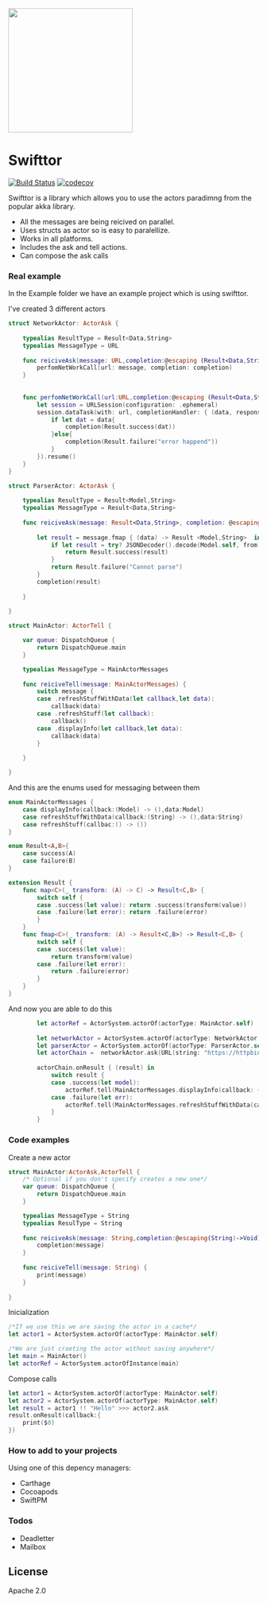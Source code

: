 
<img src="./images/logo.png" width="250px"/>

# Swifttor

[![Build Status](https://travis-ci.org/josete89/swifttor.svg?branch=master)](https://travis-ci.org/josete89/swifttor)
[![codecov](https://codecov.io/gh/josete89/swifttor/branch/master/graph/badge.svg)](https://codecov.io/gh/josete89/swifttor)

Swifttor is a library which allows you to use the actors paradimng from the popular akka library.

  - All the messages are being reicived on parallel.
  - Uses structs as actor so is easy to paralellize.
  - Works in all platforms.
  - Includes the ask and tell actions.
  - Can compose the ask calls


### Real example 

In the Example folder we have an example project which is using swifttor.

I've created 3 different actors

``` swift
struct NetworkActor: ActorAsk {    
    
    typealias ResultType = Result<Data,String>
    typealias MessageType = URL
    
    func reiciveAsk(message: URL,completion:@escaping (Result<Data,String>)->()) {
        perfomNetWorkCall(url: message, completion: completion)
    }
    
    
    func perfomNetWorkCall(url:URL,completion:@escaping (Result<Data,String>)->()){
        let session = URLSession(configuration: .ephemeral)
        session.dataTask(with: url, completionHandler: { (data, response, err) in
            if let dat = data{
                completion(Result.success(dat))
            }else{
                completion(Result.failure("error happend"))
            }
        }).resume()
    }
}
```

``` swift
struct ParserActor: ActorAsk {
    
    typealias ResultType = Result<Model,String>
    typealias MessageType = Result<Data,String>
    
    func reiciveAsk(message: Result<Data,String>, completion: @escaping (Result<Model, String>) -> ()) {
        
        let result = message.fmap { (data) -> Result <Model,String>  in
            if let result = try? JSONDecoder().decode(Model.self, from: data){
                return Result.success(result)
            }
            return Result.failure("Cannot parse")
        }
        completion(result)
        
    }
    
}
```

``` swift
struct MainActor: ActorTell {

    var queue: DispatchQueue {
        return DispatchQueue.main
    }

    typealias MessageType = MainActorMessages
    
    func reiciveTell(message: MainActorMessages) {
        switch message {
        case .refreshStuffWithData(let callback,let data):
            callback(data)
        case .refreshStuff(let callback):
            callback()
        case .displayInfo(let callback,let data):
            callback(data)
        }
        
    }

}

```

And this are the enums used for messaging between them 

``` swift
enum MainActorMessages {
    case displayInfo(callback:(Model) -> (),data:Model)
    case refreshStuffWithData(callback:(String) -> (),data:String)
    case refreshStuff(callbac:() -> ())
}

```

``` swift
enum Result<A,B>{
    case success(A)
    case failure(B)
}

extension Result {
    func map<C>(_ transform: (A) -> C) -> Result<C,B> {
        switch self {
        case .success(let value): return .success(transform(value))
        case .failure(let error): return .failure(error)
        }
    }
    func fmap<C>(_ transform: (A) -> Result<C,B>) -> Result<C,B> {
        switch self {
        case .success(let value):
            return transform(value)
        case .failure(let error):
            return .failure(error)
        }
    }
}

```
And now you are able to do this

``` swift
        let actorRef = ActorSystem.actorOf(actorType: MainActor.self)
        
        let networkActor = ActorSystem.actorOf(actorType: NetworkActor.self)
        let parserActor = ActorSystem.actorOf(actorType: ParserActor.self)
        let actorChain =  networkActor.ask(URL(string: "https://httpbin.org/ip")!) >>> parserActor.ask
        
        actorChain.onResult { (result) in
            switch result {
            case .success(let model):
                actorRef.tell(MainActorMessages.displayInfo(callback: { print($0) }, data: model))
            case .failure(let err):
                actorRef.tell(MainActorMessages.refreshStuffWithData(callback: { print($0) }, data: err))
            }
        }
```


### Code examples

Create a new actor

``` swift
struct MainActor:ActorAsk,ActorTell {
    /* Optional if you don't specify creates a new one*/
    var queue: DispatchQueue {
        return DispatchQueue.main
    }

    typealias MessageType = String
    typealias ResulType = String
    
    func reiciveAsk(message: String,completion:@escaping(String)->Void) {
        completion(message)
    }
    
    func reiciveTell(message: String) {
        print(message)
    }
    
}
```

Inicialization 

``` swift
/*If we use this we are saving the actor in a cache*/
let actor1 = ActorSystem.actorOf(actorType: MainActor.self)

/*We are just craeting the actor without saving anywhere*/
let main = MainActor()
let actorRef = ActorSystem.actorOfInstance(main)
```

Compose calls
``` swift
let actor1 = ActorSystem.actorOf(actorType: MainActor.self)
let actor2 = ActorSystem.actorOf(actorType: MainActor.self)
let result = actor1 !! "Hello" >>> actor2.ask
result.onResult(callback:{
    print($0)
})
```

### How to add to your projects
Using one of this depency managers:
  - Carthage
  - Cocoapods
  - SwiftPM

### Todos
 - Deadletter
 - Mailbox

License
----

Apache 2.0





